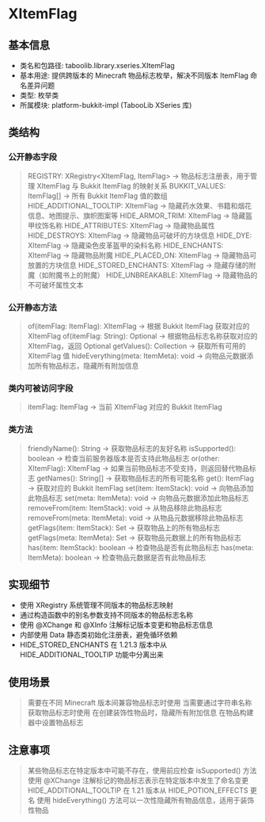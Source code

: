 # XItemFlag

## 基本信息
- 类名和包路径: taboolib.library.xseries.XItemFlag
- 基本用途: 提供跨版本的 Minecraft 物品标志枚举，解决不同版本 ItemFlag 命名差异问题
- 类型: 枚举类
- 所属模块: platform-bukkit-impl (TabooLib XSeries 库)

## 类结构

### 公开静态字段
> REGISTRY: XRegistry<XItemFlag, ItemFlag> -> 物品标志注册表，用于管理 XItemFlag 与 Bukkit ItemFlag 的映射关系
> BUKKIT_VALUES: ItemFlag[] -> 所有 Bukkit ItemFlag 值的数组
> HIDE_ADDITIONAL_TOOLTIP: XItemFlag -> 隐藏药水效果、书籍和烟花信息、地图提示、旗帜图案等
> HIDE_ARMOR_TRIM: XItemFlag -> 隐藏盔甲纹饰名称
> HIDE_ATTRIBUTES: XItemFlag -> 隐藏物品属性
> HIDE_DESTROYS: XItemFlag -> 隐藏物品可破坏的方块信息
> HIDE_DYE: XItemFlag -> 隐藏染色皮革盔甲的染料名称
> HIDE_ENCHANTS: XItemFlag -> 隐藏物品附魔
> HIDE_PLACED_ON: XItemFlag -> 隐藏物品可放置的方块信息
> HIDE_STORED_ENCHANTS: XItemFlag -> 隐藏存储的附魔（如附魔书上的附魔）
> HIDE_UNBREAKABLE: XItemFlag -> 隐藏物品的不可破坏属性文本

### 公开静态方法
> of(itemFlag: ItemFlag): XItemFlag -> 根据 Bukkit ItemFlag 获取对应的 XItemFlag
> of(itemFlag: String): Optional<XItemFlag> -> 根据物品标志名称获取对应的 XItemFlag，返回 Optional
> getValues(): Collection<XItemFlag> -> 获取所有可用的 XItemFlag 值
> hideEverything(meta: ItemMeta): void -> 向物品元数据添加所有物品标志，隐藏所有附加信息

### 类内可被访问字段
> itemFlag: ItemFlag -> 当前 XItemFlag 对应的 Bukkit ItemFlag

### 类方法
> friendlyName(): String -> 获取物品标志的友好名称
> isSupported(): boolean -> 检查当前服务器版本是否支持此物品标志
> or(other: XItemFlag): XItemFlag -> 如果当前物品标志不受支持，则返回替代物品标志
> getNames(): String[] -> 获取物品标志的所有可能名称
> get(): ItemFlag -> 获取对应的 Bukkit ItemFlag
> set(item: ItemStack): void -> 向物品添加此物品标志
> set(meta: ItemMeta): void -> 向物品元数据添加此物品标志
> removeFrom(item: ItemStack): void -> 从物品移除此物品标志
> removeFrom(meta: ItemMeta): void -> 从物品元数据移除此物品标志
> getFlags(item: ItemStack): Set<XItemFlag> -> 获取物品上的所有物品标志
> getFlags(meta: ItemMeta): Set<XItemFlag> -> 获取物品元数据上的所有物品标志
> has(item: ItemStack): boolean -> 检查物品是否有此物品标志
> has(meta: ItemMeta): boolean -> 检查物品元数据是否有此物品标志

## 实现细节
- 使用 XRegistry 系统管理不同版本的物品标志映射
- 通过构造函数中的别名参数支持不同版本的物品标志名称
- 使用 @XChange 和 @XInfo 注解标记版本变更和物品标志信息
- 内部使用 Data 静态类初始化注册表，避免循环依赖
- HIDE_STORED_ENCHANTS 在 1.21.3 版本中从 HIDE_ADDITIONAL_TOOLTIP 功能中分离出来

## 使用场景
> 需要在不同 Minecraft 版本间兼容物品标志时使用
> 当需要通过字符串名称获取物品标志时使用
> 在创建装饰性物品时，隐藏所有附加信息
> 在物品构建器中设置物品标志

## 注意事项
> 某些物品标志在特定版本中可能不存在，使用前应检查 isSupported() 方法
> 使用 @XChange 注解标记的物品标志表示在特定版本中发生了命名变更
> HIDE_ADDITIONAL_TOOLTIP 在 1.21 版本从 HIDE_POTION_EFFECTS 更名
> 使用 hideEverything() 方法可以一次性隐藏所有物品信息，适用于装饰性物品

